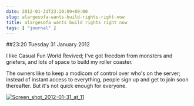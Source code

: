 ```yaml
---
date: 2012-01-31T23:20:09+09:00
slug: alargesofa-wants-build-rights-right-now
title: alargesofa wants build rights right now
tags: [ "journal" ]
---
```


##23:20 Tuesday 31 January 2012

I like Casual Fun World Revived; I've got freedom from monsters and griefers, and lots of space to build my roller coaster.

 

The owners like to keep a modicom of control over who's on the server; instead of instant access to everything, people sign up and get to join soon thereafter.  But it's not quick enough for everyone.

 

 

[![Screen_shot_2012-01-31_at_11](http://getfile6.posterous.com/getfile/files.posterous.com/temp-2012-01-31/dqluwgnmEpChjhHJdxzEeGazuFjDyekxipwwACDbHntiiGfuJhogIoICskcw/Screen_shot_2012-01-31_at_11.01.28_PM.png.scaled500.png)](http://getfile4.posterous.com/getfile/files.posterous.com/temp-2012-01-31/dqluwgnmEpChjhHJdxzEeGazuFjDyekxipwwACDbHntiiGfuJhogIoICskcw/Screen_shot_2012-01-31_at_11.01.28_PM.png.scaled1000.png)
